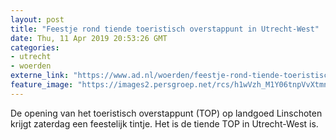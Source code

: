 ```yaml
---
layout: post
title: "Feestje rond tiende toeristisch overstappunt in Utrecht-West"
date: Thu, 11 Apr 2019 20:53:26 GMT
categories: 
- utrecht 
- woerden 
externe_link: "https://www.ad.nl/woerden/feestje-rond-tiende-toeristisch-overstappunt-in-utrecht-west~ab70bb16/"
feature_image: "https://images2.persgroep.net/rcs/h1wVzh_M1Y06tnpVvXtmn466rRk/diocontent/25230529/_fitwidth/400/?appId=21791a8992982cd8da851550a453bd7f&quality=0.7"
---
```


De opening van het toeristisch overstappunt (TOP) op landgoed Linschoten krijgt zaterdag een feestelijk tintje. Het is de tiende TOP in Utrecht-West is.
